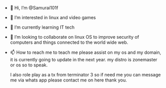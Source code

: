 - 👋 Hi, I’m @Samurai101f
- 👀 I’m interested in linux and video games
- 🌱 I’m currently learning IT tech
- 💞️ I’m looking to collaborate on linux OS to improve security of computers and things connected to the world wide web.
- 📫 How to reach me to teach me please assist on my os and my domain, it is currently going to update in the next year. my distro is zonemaster or os so to speak.

  I also role play as a tx from terminator 3 so if need me you can message me via whats app please contact me on here thank you.

<!---
Samurai101f/Samurai101f is a ✨ special ✨ repository because its `README.md` (this file) appears on your GitHub profile.
You can click the Preview link to take a look at your changes.
--->

